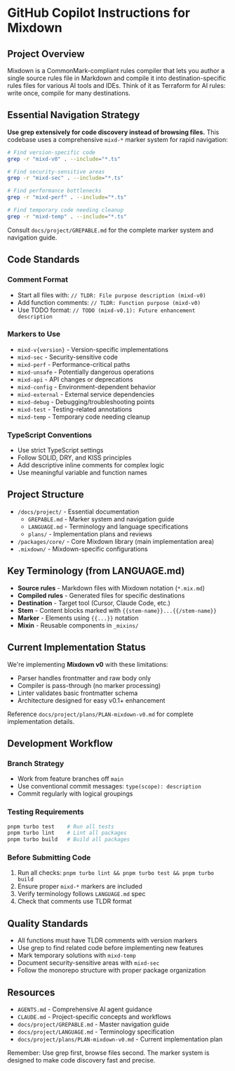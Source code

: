 # GitHub Copilot Instructions for Mixdown

## Project Overview

Mixdown is a CommonMark-compliant rules compiler that lets you author a single source rules file in Markdown and compile it into destination-specific rules files for various AI tools and IDEs. Think of it as Terraform for AI rules: write once, compile for many destinations.

## Essential Navigation Strategy

**Use grep extensively for code discovery instead of browsing files.** This codebase uses a comprehensive `mixd-*` marker system for rapid navigation:

```bash
# Find version-specific code
grep -r "mixd-v0" . --include="*.ts"

# Find security-sensitive areas  
grep -r "mixd-sec" . --include="*.ts"

# Find performance bottlenecks
grep -r "mixd-perf" . --include="*.ts"

# Find temporary code needing cleanup
grep -r "mixd-temp" . --include="*.ts"
```

Consult `docs/project/GREPABLE.md` for the complete marker system and navigation guide.

## Code Standards

### Comment Format
- Start all files with: `// TLDR: File purpose description (mixd-v0)`
- Add function comments: `// TLDR: Function purpose (mixd-v0)`
- Use TODO format: `// TODO (mixd-v0.1): Future enhancement description`

### Markers to Use
- `mixd-v{version}` - Version-specific implementations
- `mixd-sec` - Security-sensitive code
- `mixd-perf` - Performance-critical paths
- `mixd-unsafe` - Potentially dangerous operations
- `mixd-api` - API changes or deprecations
- `mixd-config` - Environment-dependent behavior
- `mixd-external` - External service dependencies
- `mixd-debug` - Debugging/troubleshooting points
- `mixd-test` - Testing-related annotations
- `mixd-temp` - Temporary code needing cleanup

### TypeScript Conventions
- Use strict TypeScript settings
- Follow SOLID, DRY, and KISS principles
- Add descriptive inline comments for complex logic
- Use meaningful variable and function names

## Project Structure

- `/docs/project/` - Essential documentation
  - `GREPABLE.md` - Marker system and navigation guide
  - `LANGUAGE.md` - Terminology and language specifications
  - `plans/` - Implementation plans and reviews
- `/packages/core/` - Core Mixdown library (main implementation area)
- `.mixdown/` - Mixdown-specific configurations

## Key Terminology (from LANGUAGE.md)

- **Source rules** - Markdown files with Mixdown notation (`*.mix.md`)
- **Compiled rules** - Generated files for specific destinations
- **Destination** - Target tool (Cursor, Claude Code, etc.)
- **Stem** - Content blocks marked with `{{stem-name}}...{{/stem-name}}`
- **Marker** - Elements using `{{...}}` notation
- **Mixin** - Reusable components in `_mixins/`

## Current Implementation Status

We're implementing **Mixdown v0** with these limitations:
- Parser handles frontmatter and raw body only
- Compiler is pass-through (no marker processing)
- Linter validates basic frontmatter schema
- Architecture designed for easy v0.1+ enhancement

Reference `docs/project/plans/PLAN-mixdown-v0.md` for complete implementation details.

## Development Workflow

### Branch Strategy
- Work from feature branches off `main`
- Use conventional commit messages: `type(scope): description`
- Commit regularly with logical groupings

### Testing Requirements
```bash
pnpm turbo test    # Run all tests
pnpm turbo lint    # Lint all packages
pnpm turbo build   # Build all packages
```

### Before Submitting Code
1. Run all checks: `pnpm turbo lint && pnpm turbo test && pnpm turbo build`
2. Ensure proper `mixd-*` markers are included
3. Verify terminology follows `LANGUAGE.md` spec
4. Check that comments use TLDR format

## Quality Standards

- All functions must have TLDR comments with version markers
- Use grep to find related code before implementing new features
- Mark temporary solutions with `mixd-temp`
- Document security-sensitive areas with `mixd-sec`
- Follow the monorepo structure with proper package organization

## Resources

- `AGENTS.md` - Comprehensive AI agent guidance
- `CLAUDE.md` - Project-specific concepts and workflows  
- `docs/project/GREPABLE.md` - Master navigation guide
- `docs/project/LANGUAGE.md` - Terminology specification
- `docs/project/plans/PLAN-mixdown-v0.md` - Current implementation plan

Remember: Use grep first, browse files second. The marker system is designed to make code discovery fast and precise.